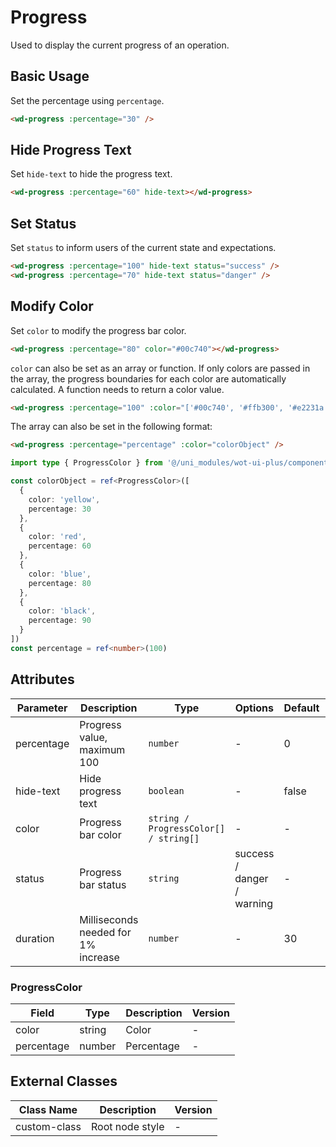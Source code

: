 # Progress

Used to display the current progress of an operation.

## Basic Usage

Set the percentage using `percentage`.

```html
<wd-progress :percentage="30" />
```

## Hide Progress Text

Set `hide-text` to hide the progress text.

```html
<wd-progress :percentage="60" hide-text></wd-progress>
```

## Set Status

Set `status` to inform users of the current state and expectations.

```html
<wd-progress :percentage="100" hide-text status="success" />
<wd-progress :percentage="70" hide-text status="danger" />
```

## Modify Color

Set `color` to modify the progress bar color.

```html
<wd-progress :percentage="80" color="#00c740"></wd-progress>
```

`color` can also be set as an array or function. If only colors are passed in the array, the progress boundaries for each color are automatically calculated. A function needs to return a color value.

```html
<wd-progress :percentage="100" :color="['#00c740', '#ffb300', '#e2231a', '#0083ff']" />
```

The array can also be set in the following format:

```html
<wd-progress :percentage="percentage" :color="colorObject" />
```

```typescript
import type { ProgressColor } from '@/uni_modules/wot-ui-plus/components/wd-progress/types'

const colorObject = ref<ProgressColor>([
  {
    color: 'yellow',
    percentage: 30
  },
  {
    color: 'red',
    percentage: 60
  },
  {
    color: 'blue',
    percentage: 80
  },
  {
    color: 'black',
    percentage: 90
  }
])
const percentage = ref<number>(100)
```

## Attributes

| Parameter | Description | Type | Options | Default | Version |
|-----------|-------------|------|----------|---------|----------|
| percentage | Progress value, maximum 100 | `number` | - | 0 | - |
| hide-text | Hide progress text | `boolean` | - | false | - |
| color | Progress bar color | `string / ProgressColor[] / string[]` | - | - | - |
| status | Progress bar status | `string` | success / danger / warning | - | - |
| duration | Milliseconds needed for 1% increase | `number` | - | 30 | - |

### ProgressColor

| Field | Type | Description | Version |
|-------|------|-------------|----------|
| color | string | Color | - |
| percentage | number | Percentage | - |

## External Classes

| Class Name | Description | Version |
|------------|-------------|----------|
| custom-class | Root node style | - |